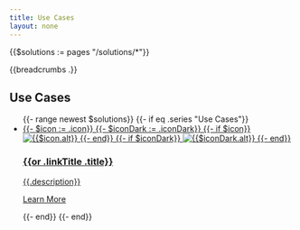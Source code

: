 ```yaml
---
title: Use Cases
layout: none
---
```


{{$solutions := pages "/solutions/*"}}
<section class="Solutions-header">
  <div class="Container">
    {{breadcrumbs .}}
    <h1 class="Solutions-useCase__title">Use Cases</h1>
  </div>
</section>
<section class="Solutions-useCases">
  <div class="Container">
    <ul class="MarketingCardList">
      {{- range newest $solutions}}
        {{- if eq .series "Use Cases"}}
        <li class="MarketingCard">
          <a href="{{.URL}}">
            <div class="MarketingCard-section">
              {{- $icon := .icon}}
              {{- $iconDark := .iconDark}}
              {{- if $icon}}
              <img
                class="LightMode-img"
                loading="lazy"
                alt="{{$icon.alt}}"
                src="{{path.Dir .URL}}/{{$icon.file}}"
              />
              {{- end}}
              {{- if $iconDark}}
              <img
                class="DarkMode-img"
                loading="lazy"
                alt="{{$iconDark.alt}}"
                src="{{path.Dir .URL}}/{{$iconDark.file}}"
              />
              {{- end}}
            </div>
            <div class="MarketingCard-section MarketingCard-section__spacer">
              <h3 class="MarketingCard-title">{{or .linkTitle .title}}</h3>
              <p class="MarketingCard-body">
                {{.description}}
              </p>
            </div>
            <div class="MarketingCard-section__bottom">
              <p class="MarketingCard-action">
                Learn More
              </p>
            </div>
          </a>
        </li>
        {{- end}}
      {{- end}}
    </ul>
  </div>
</section>
